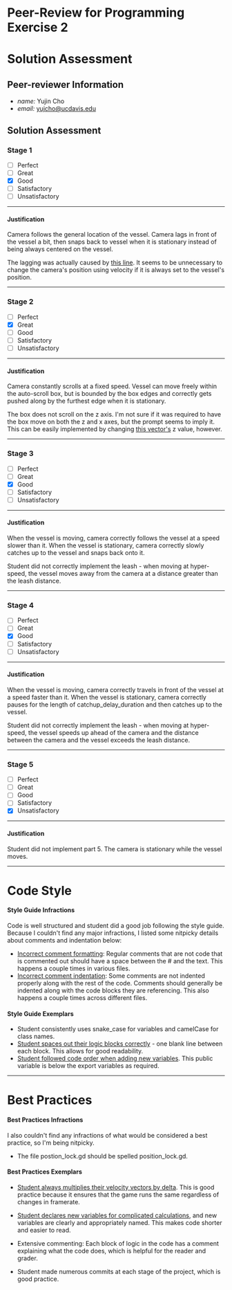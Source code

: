 # Peer-Review for Programming Exercise 2 #

# Solution Assessment #

## Peer-reviewer Information

* *name:* Yujin Cho
* *email:* yujcho@ucdavis.edu

## Solution Assessment ##

### Stage 1 ###

- [ ] Perfect
- [ ] Great
- [x] Good
- [ ] Satisfactory
- [ ] Unsatisfactory

___
#### Justification ##### 
Camera follows the general location of the vessel. Camera lags in front of the vessel a bit, then snaps back to vessel when it is stationary instead of being always centered on the vessel.

The lagging was actually caused by [this line](https://github.com/ensemble-ai/exercise-2-camera-control-mariposa7273/blob/e1b672c6aeb9759444dca363f357186966736b8f/Obscura/scripts/camera_controllers/postion_lock.gd#L21). It seems to be unnecessary to change the camera's position using velocity if it is always set to the vessel's position.

___
### Stage 2 ###

- [ ] Perfect
- [x] Great
- [ ] Good
- [ ] Satisfactory
- [ ] Unsatisfactory

___
#### Justification ##### 
Camera constantly scrolls at a fixed speed. Vessel can move freely within the auto-scroll box, but is bounded by the box edges and correctly gets pushed along by the furthest edge when it is stationary. 

The box does not scroll on the z axis. I'm not sure if it was required to have the box move on both the z and x axes, but the prompt seems to imply it. This can be easily implemented by changing [this vector's](https://github.com/ensemble-ai/exercise-2-camera-control-mariposa7273/blob/e1b672c6aeb9759444dca363f357186966736b8f/Obscura/scripts/camera_controllers/auto_scroller.gd#L8) z value, however.

___
### Stage 3 ###

- [ ] Perfect
- [ ] Great
- [x] Good
- [ ] Satisfactory
- [ ] Unsatisfactory

___
#### Justification ##### 
When the vessel is moving, camera correctly follows the vessel at a speed slower than it. When the vessel is stationary, camera correctly slowly catches up to the vessel and snaps back onto it.

Student did not correctly implement the leash - when moving at hyper-speed, the vessel moves away from the camera at a distance greater than the leash distance.

___
### Stage 4 ###

- [ ] Perfect
- [ ] Great
- [x] Good
- [ ] Satisfactory
- [ ] Unsatisfactory

___
#### Justification ##### 
When the vessel is moving, camera correctly travels in front of the vessel at a speed faster than it. When the vessel is stationary, camera correctly pauses for the length of catchup_delay_duration and then catches up to the vessel.

Student did not correctly implement the leash - when moving at hyper-speed, the vessel speeds up ahead of the camera and the distance between the camera and the vessel exceeds the leash distance.

___
### Stage 5 ###

- [ ] Perfect
- [ ] Great
- [ ] Good
- [ ] Satisfactory
- [x] Unsatisfactory

___
#### Justification ##### 
Student did not implement part 5. The camera is stationary while the vessel moves.

___
# Code Style #

#### Style Guide Infractions ####
Code is well structured and student did a good job following the style guide. Because I couldn't find any major infractions, I listed some nitpicky details about comments and indentation below:

* [Incorrect comment formatting](https://github.com/ensemble-ai/exercise-2-camera-control-mariposa7273/blob/e1b672c6aeb9759444dca363f357186966736b8f/Obscura/scripts/camera_controllers/postion_lock.gd#L51): Regular comments that are not code that is commented out should have a space between the # and the text. This happens a couple times in various files.
* [Incorrect comment indentation](https://github.com/ensemble-ai/exercise-2-camera-control-mariposa7273/blob/e1b672c6aeb9759444dca363f357186966736b8f/Obscura/scripts/camera_controllers/auto_scroller.gd#L21): Some comments are not indented properly along with the rest of the code. Comments should generally be indented along with the code blocks they are referencing. This also happens a couple times across different files.

#### Style Guide Exemplars ####

* Student consistently uses snake_case for variables and camelCase for class names. 
* [Student spaces out their logic blocks correctly](https://github.com/ensemble-ai/exercise-2-camera-control-mariposa7273/blob/e1b672c6aeb9759444dca363f357186966736b8f/Obscura/scripts/camera_controllers/auto_scroller.gd#L29) - one blank line between each block. This allows for good readability.
* [Student followed code order when adding new variables](https://github.com/ensemble-ai/exercise-2-camera-control-mariposa7273/blob/e1b672c6aeb9759444dca363f357186966736b8f/Obscura/scripts/camera_controllers/target_focus.gd#L8). This public variable is below the export variables as required.

___

# Best Practices #

#### Best Practices Infractions ####
I also couldn't find any infractions of what would be considered a best practice, so I'm being nitpicky.

* The file postion_lock.gd should be spelled position_lock.gd.

#### Best Practices Exemplars ####
* [Student always multiplies their velocity vectors by delta](https://github.com/ensemble-ai/exercise-2-camera-control-mariposa7273/blob/e1b672c6aeb9759444dca363f357186966736b8f/Obscura/scripts/camera_controllers/position_leash.gd#L36). This is good practice because it ensures that the game runs the same regardless of changes in framerate.

* [Student declares new variables for complicated calculations](https://github.com/ensemble-ai/exercise-2-camera-control-mariposa7273/blob/e1b672c6aeb9759444dca363f357186966736b8f/Obscura/scripts/camera_controllers/target_focus.gd#L29), and new variables are clearly and appropriately named. This makes code shorter and easier to read.

* Extensive commenting: Each block of logic in the code has a comment explaining what the code does, which is helpful for the reader and grader.

* Student made numerous commits at each stage of the project, which is good practice.


